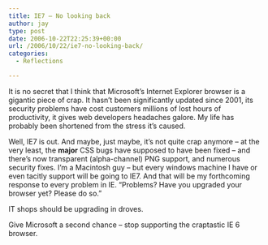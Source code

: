 ```yaml
---
title: IE7 – No looking back
author: jay
type: post
date: 2006-10-22T22:25:39+00:00
url: /2006/10/22/ie7-no-looking-back/
categories:
  - Reflections

---
```

It is no secret that I think that Microsoft’s Internet Explorer browser is a gigantic piece of crap. It hasn’t been significantly updated since 2001, its security problems have cost customers millions of lost hours of productivity, it gives web developers headaches galore. My life has probably been shortened from the stress it’s caused.

Well, IE7 is out. And maybe, just maybe, it’s not quite crap anymore &#8211; at the very least, the **major** CSS bugs have supposed to have been fixed &#8211; and there’s now transparent (alpha-channel) PNG support, and numerous security fixes. I’m a Macintosh guy &#8211; but every windows machine I have or even tacitly support will be going to IE7. And that will be my forthcoming response to every problem in IE. “Problems? Have you upgraded your browser yet? Please do so.”

IT shops should be upgrading in droves.

Give Microsoft a second chance &#8211; stop supporting the craptastic IE 6 browser.